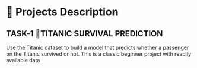 # 📝 Projects Description

## TASK-1 🚢TITANIC SURVIVAL PREDICTION
Use the Titanic dataset to build a model that predicts whether a
passenger on the Titanic survived or not. This is a classic beginner
project with readily available data
